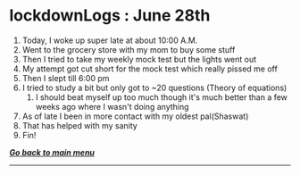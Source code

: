 # lockdownLogs : June 28th

1. Today, I woke up super late at about 10:00 A.M.
2. Went to the grocery store with my mom to buy some stuff
3. Then I tried to take my weekly mock test but the lights went out
4. My attempt got cut short for the mock test which really pissed me off
5. Then I slept till 6:00 pm
6. I tried to study a bit but only got to ~20 questions (Theory of equations)
   1. I should beat myself up too much though it's much better than a few weeks ago where I wasn't doing anything
7. As of late I been in more contact with my oldest pal(Shaswat)
8. That has helped with my sanity
9. Fin!

[**_Go back to main menu_**](../README.md)

---
